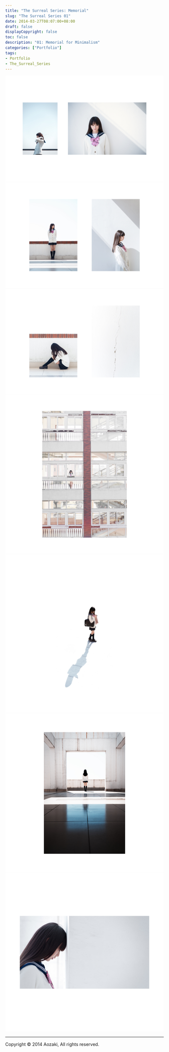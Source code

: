 ```yaml
---
title: "The Surreal Series: Memorial"
slug: "The Surreal Series 01"
date: 2014-03-27T08:07:00+08:00
draft: false
displayCopyright: false
toc: false
description: "01: Memorial for Minimalism"
categories: ["Portfolio"]
tags: 
- Portfolio
- The_Surreal_Series
---
```


![](0001.jpg)
![](0002.jpg)
![](0003.jpg)
![](0004.jpg)
![](0005.jpg)
![](0006.jpg)
![](0007.jpg)

***

Copyright © 2014 Aozaki, All rights reserved.